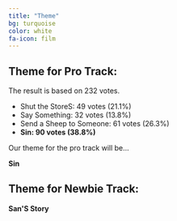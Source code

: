 ```yaml
---
title: "Theme"
bg: turquoise
color: white
fa-icon: film
---
```


## Theme for Pro Track:

The result is based on 232 votes.

- Shut the StoreS: 49 votes (21.1%)
- Say Something: 32 votes (13.8%)
- Send a Sheep to Someone: 61 votes (26.3%)
- **Sin: 90 votes (38.8%)**

Our theme for the pro track will be...

**Sin**

## Theme for Newbie Track:

**San'S Story**
